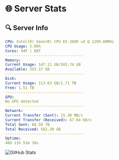 # 🌐 Server Stats
## 🔍 Server Info
```yaml
CPU: Intel(R) Xeon(R) CPU E5-2699 v4 @ 1299.08MHz
CPU Usage: 5.00%
Cores: 44P | 88T
-----------------------------------
Memory:
Current Usage: 147.11 GB/503.74 GB
Available: 353.17 GB
-----------------------------------
Disk:
Current Usage: 113.63 GB/1.71 TB
Free: 1.51 TB
-----------------------------------
GPU:
No GPU detected
-----------------------------------
Network:
Current Transfer (Sent): 15.30 MB/s
Current Transfer (Received): 67.64 KB/s
Total Sent: 68.59 TB
Total Received: 582.30 GB
-----------------------------------
Uptime:
40d 11h 51m 10s
```
![GitHub Stats](https://img.shields.io/badge/Updated-2025-04-17_09:13:59-blue)